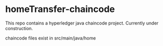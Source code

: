 # homeTransfer-chaincode

This repo contains a hyperledger java chaincode project. Currently under construction.

chaincode files exist in src/main/java/home
